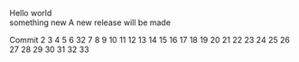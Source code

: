 Hello world  
something new
A new release will be made

Commit
2
3
4
5
6 32
7
8
9
10
11
12
13
14
15
16
17
18
19
20
21
22
23
24
25
26
27
28
29
30
31
32
33
